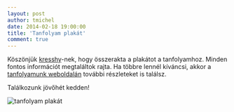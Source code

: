 ```yaml
---
layout: post
author: tmichel
date: 2014-02-18 19:00:00
title: 'Tanfolyam plakát'
comment: true
---
```


Köszönjük [kresshy](https://profile.sch.bme.hu/profile/show/uid/kresshy)-nek, hogy összerakta a plakátot a tanfolyamhoz.
Minden fontos információt megtaláltok rajta. Ha többre lennél kíváncsi, akkor a [tanfolyamunk weboldalán](http://kir-dev.github.io/tanfolyam/)
további részleteket is találsz.

Találkozunk jövőhét kedden!

![tanfolyam plakát](https://warp.kir-dev.sch.bme.hu/img/blobs/redirect/eyJfcmFpbHMiOnsibWVzc2FnZSI6IkJBaHBXUT09IiwiZXhwIjpudWxsLCJwdXIiOiJibG9iX2lkIn19--b0b3ab9ebfcf56cb42b2c87fd13f99793e58ef8f/tanf_plakat_2014.jpg)
